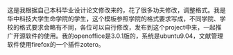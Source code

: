 这是我根据自己本科毕业设计论文修改来的，花了很多功夫修改，调整格式。我是华中科技大学生命学院的学生，这个模板参照学院的格式要求写成，不同学院、学校的格式要求会略有不同，各位可以自行修改，发布到这个project中来，一起推广开源软件的使用。我的openoffice是3.0.1版的，系统是ubuntu9.04，文献管理软件使用firefox的一个插件zotero。